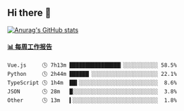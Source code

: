 ## Hi there 👋

[![Anurag's GitHub stats](https://github-readme-stats.vercel.app/api?username=OriLight152)](https://github.com/anuraghazra/github-readme-stats)

<!--
**OriLight152/OriLight152** is a ✨ _special_ ✨ repository because its `README.md` (this file) appears on your GitHub profile.

Here are some ideas to get you started:

- 🔭 I’m currently working on ...
- 🌱 I’m currently learning ...
- 👯 I’m looking to collaborate on ...
- 🤔 I’m looking for help with ...
- 💬 Ask me about ...
- 📫 How to reach me: ...
- 😄 Pronouns: ...
- ⚡ Fun fact: ...
-->

<!-- waka-box start -->
#### <a href="https://gist.github.com/92c8d5b388768c10efcba86e82b7c4fb" target="_blank">📊 每周工作报告</a>
```text
Vue.js     🕓 7h13m ████████████████▎░░░░░░░░░░░ 58.5%
Python     🕓 2h44m ██████▏░░░░░░░░░░░░░░░░░░░░░ 22.1%
TypeScript 🕓 1h4m  ██▍░░░░░░░░░░░░░░░░░░░░░░░░░  8.6%
JSON       🕓 28m   █░░░░░░░░░░░░░░░░░░░░░░░░░░░  3.8%
Other      🕓 13m   ▍░░░░░░░░░░░░░░░░░░░░░░░░░░░  1.8%
```
<!-- Powered by https://github.com/journey-ad/waka-box-go . -->
<!-- waka-box end -->
